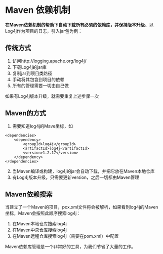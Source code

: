 # Maven 依赖机制

**在Maven依赖机制的帮助下自动下载所有必须的依赖库，并保持版本升级**。以Log4j作为项目的日志，引入jar包为例：

## 传统方式

1. 访问http://logging.apache.org/log4j/
2. 下载Log4j的jar库
3. 复制jar到项目类路径
4. 手动将其包含到项目的依赖
5. 所有的管理需要一切由自己做

如果有Log4j版本升级，就需要重复上述步骤一次

## Maven的方式

1. 需要知道log4j的Mave坐标，如
``` maven
<dependencies>
    <dependency>
        <groupId>log4j</groupId>
        <artifactId>log4j</artifactId>
        <version>1.2.17</version>
    </dependency>
</dependencies>
```
2. 当Maven编译或构建，log4j的jar会自动下载，并把它放在Maven本地仓库
3. 有Log4j版本升级，只需要更新version，之后一切都由Maven管理

## Maven依赖搜索

当建立了一个Maven的项目，pox.xml文件将会被解析，如果看到log4j的Maven坐标，Maven会按照此顺序搜索log4j：

1. 在Maven本地仓库搜索log4j
2. 在Maven中央仓库搜索log4j
3. 在Maven远程仓库搜索log4j（需要在pom.xml）中配置

Maven依赖库管理是一个非常好的工具，为我们节省了大量的工作。

